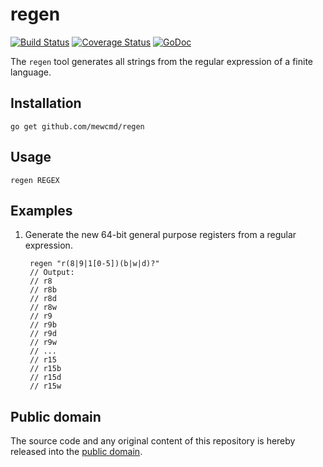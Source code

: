 # regen

[![Build Status](https://travis-ci.org/mewcmd/regen.svg?branch=master)](https://travis-ci.org/mewcmd/regen)
[![Coverage Status](https://img.shields.io/coveralls/mewcmd/regen.svg)](https://coveralls.io/r/mewcmd/regen?branch=master)
[![GoDoc](https://godoc.org/github.com/mewcmd/regen?status.svg)](https://godoc.org/github.com/mewcmd/regen)

The `regen` tool generates all strings from the regular expression of a finite language.

## Installation

    go get github.com/mewcmd/regen

## Usage

    regen REGEX

## Examples

1. Generate the new 64-bit general purpose registers from a regular expression.

        regen "r(8|9|1[0-5])(b|w|d)?"
        // Output:
        // r8
        // r8b
        // r8d
        // r8w
        // r9
        // r9b
        // r9d
        // r9w
        // ...
        // r15
        // r15b
        // r15d
        // r15w

## Public domain

The source code and any original content of this repository is hereby released into the [public domain].

[public domain]: https://creativecommons.org/publicdomain/zero/1.0/
